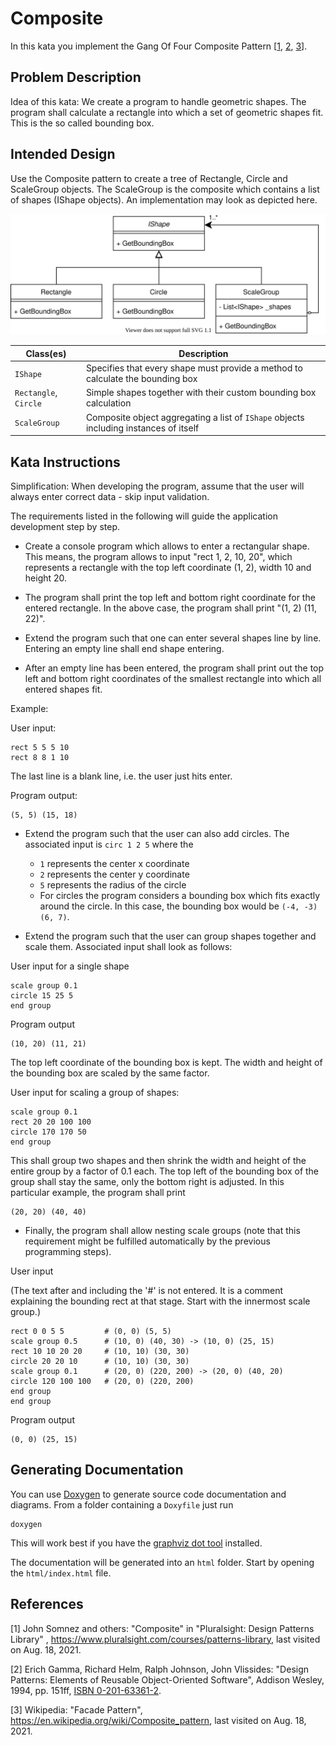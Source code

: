 # Composite

In this kata you implement the Gang Of Four Composite Pattern [[1](#ref-1), [2](#ref-2), [3](#ref-3)].

## Problem Description

Idea of this kata: We create a program to handle geometric shapes. The program shall calculate a rectangle into which a
set of geometric shapes fit. This is the so called bounding box.

## Intended Design

Use the Composite pattern to create a tree of Rectangle, Circle and ScaleGroup objects. The ScaleGroup is the composite
which contains a list of shapes (IShape objects). An implementation may look as depicted here.

![Composite Pattern](composite-drawio.svg)

| Class(es) | Description
| --------- | -----------
| `IShape` | Specifies that every shape must provide a method to calculate the bounding box
| `Rectangle`, `Circle` | Simple shapes together with their custom bounding box calculation
| `ScaleGroup` | Composite object aggregating a list of `IShape` objects including instances of itself

## Kata Instructions

Simplification: When developing the program, assume that the user will always enter correct data - skip input
validation.

The requirements listed in the following will guide the application development step by step.

- Create a console program which allows to enter a rectangular shape. This means, the program allows to input "rect 1,
  2, 10, 20", which represents a rectangle with the top left coordinate (1, 2), width 10 and height 20.

- The program shall print the top left and bottom right coordinate for the entered rectangle. In the above case, the
  program shall print "(1, 2) (11, 22)".

- Extend the program such that one can enter several shapes line by line. Entering an empty line shall end shape
  entering.

- After an empty line has been entered, the program shall print out the top left and bottom right coordinates of the
  smallest rectangle into which all entered shapes fit.

Example:

User input:

```text
rect 5 5 5 10
rect 8 8 1 10

```

The last line is a blank line, i.e. the user just hits enter.

Program output:

```text
(5, 5) (15, 18)
```

- Extend the program such that the user can also add circles. The associated input is `circ 1 2 5` where the
    - `1` represents the center x coordinate
    - `2` represents the center y coordinate
    - `5` represents the radius of the circle
    - For circles the program considers a bounding box which fits exactly around the circle. In this case, the bounding
      box would be `(-4, -3) (6, 7)`.

- Extend the program such that the user can group shapes together and scale them. Associated input shall look as
  follows:

User input for a single shape

```text
scale group 0.1
circle 15 25 5
end group
```

Program output

```text
(10, 20) (11, 21)
```

The top left coordinate of the bounding box is kept. The width and height of the bounding box are scaled by the same
factor.

User input for scaling a group of shapes:

```text
scale group 0.1
rect 20 20 100 100
circle 170 170 50
end group
```

This shall group two shapes and then shrink the width and height of the entire group by a factor of 0.1 each. The top
left of the bounding box of the group shall stay the same, only the bottom right is adjusted. In this particular
example, the program shall print

```text
(20, 20) (40, 40)
```

- Finally, the program shall allow nesting scale groups (note that this requirement might be fulfilled automatically by
  the previous programming steps).

User input

(The text after and including the '#' is not entered. It is a comment explaining the bounding rect at that stage. Start
with the innermost scale group.)

```text
rect 0 0 5 5         # (0, 0) (5, 5)
scale group 0.5      # (10, 0) (40, 30) -> (10, 0) (25, 15)
rect 10 10 20 20     # (10, 10) (30, 30)
circle 20 20 10      # (10, 10) (30, 30)
scale group 0.1      # (20, 0) (220, 200) -> (20, 0) (40, 20)
circle 120 100 100   # (20, 0) (220, 200)
end group
end group 
```

Program output

```text
(0, 0) (25, 15)
```

## Generating Documentation

You can use [Doxygen](https://www.doxygen.org) to generate source code documentation and diagrams. From a folder
containing a `Doxyfile` just run

````shell
doxygen
````

This will work best if you have the [graphviz dot tool](https://graphviz.org/) installed.

The documentation will be generated into an `html` folder. Start by opening the `html/index.html` file.

## References

<a name="ref-1">[1]</a> John Somnez and others: "Composite" in "Pluralsight: Design Patterns Library"
, https://www.pluralsight.com/courses/patterns-library, last visited on Aug. 18, 2021.

<a name="ref-2">[2]</a> Erich Gamma, Richard Helm, Ralph Johnson, John Vlissides: "Design Patterns: Elements of Reusable
Object-Oriented Software", Addison Wesley, 1994, pp.
151ff, [ISBN 0-201-63361-2](https://en.wikipedia.org/wiki/Special:BookSources/0-201-63361-2).

<a name="ref-3">[3]</a> Wikipedia: "Facade Pattern", https://en.wikipedia.org/wiki/Composite_pattern, last visited on
Aug. 18, 2021.